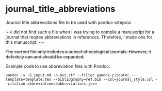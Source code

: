 # journal_title_abbreviations
Journal title abbreviations file to be used with pandoc-citeproc

~~I did not find such a file when I was trying to compile a manuscript for a journal that reqires abbreviations in references. Therefore, I made one for this manuscript. ~~

~~The current file only includes a subset of ecological journals. However, it definitely can and should be expanded.~~


Example code to use abbreviation files with Pandoc:

    pandoc -s -S input.md -o out.rtf --filter pandoc-citeproc --template=template.tex --bibliography=ref.bib --csl=journal_style.csl --citation-abbreviations=abbreviations.json

